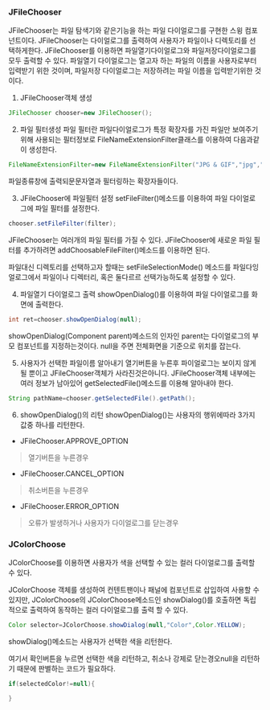 ### JFileChooser
JFileChooser는 파일 탐색기와 같은기능을 하는 파일 다이얼로그를 구현한 스윙 컴포넌트이다.
JFileChooser는 다이얼로그를 출력하여 사용자가 파일이나 디렉토리를 선택하게한다.
JFileChooser를 이용하면 파일열기다이얼로그와 파일저장다이얼로그를 모두 출력할 수 있다.
파일열기 다이얼로그는 열고자 하는 파일의 이름을 사용자로부터 입력받기 위한 것이며, 파일저장 다이얼로그는 저장하려는 파일 이름을 입력받기위한 것이다.


1. JFileChooser객체 생성
```java
JFileChooser chooser=new JFileChooser();
```
2. 파일 필터생성
파일 필터란 파일다이얼로그가 특정 확장자를 가진 파일만 보여주기 위해 사용되는 필터정보로
FileNameExtensionFilter클래스를 이용하여 다음과같이 생성한다.
```java
FileNameExtensionFilter=new FileNameExtensionFilter("JPG & GIF","jpg","gif");
```
파일종류창에 출력되문문자열과 필터링하는 확장자들이다.

3. JFileChooser에 파일필터 설정
setFileFilter()메소드를 이용하여 파일 다이얼로그에 파일 필터를 설정한다.
```java
chooser.setFileFilter(filter);
```
JFileChooser는 여러개의 파일 필터를 가질 수 있다.
JFileChooser에 새로운 파일 필터를 추가하려면 addChoosableFileFilter()메소드를 이용하면 된다.

파일대신 디렉토리를 선택하고자 할때는 setFileSelectionMode() 메소드를 파일다잉얼로그에서 파일이나 디렉터리, 혹은 둘다르르 선택가능하도록 설정할 수 있다.


4. 파일열기 다이얼로그 출력
showOpenDialog()를 이용하여 파일 다이얼로그를 화면에 출력한다.
```java
int ret=chooser.showOpenDialog(null);
```
showOpenDialog(Component parent)메소드의 인자인 parent는 다이얼로그의 부모 컴포넌트를 지정하는것이다.
null을 주면 전체화면을 기준으로 위치를 잡는다.

5. 사용자가 선택한 파일이름 알아내기
열기버튼을 누른후 파이얼로그는 보이지 않게될 뿐이고 JFileChooser객체가 사라진것은아니다.
JFileChooser객체 내부에는 여러 정보가 남아있어 getSelectedFile()메소드를 이용해 알아내야 한다.
```java
String pathName=chooser.getSelectedFile().getPath();
```
6. showOpenDialog()의 리턴
showOpenDialog()는 사용자의 행위에따라 3가지 값중 하나를 리턴한다.

* JFileChooser.APPROVE_OPTION
> 열기버튼을 누른경우
* JFileChooser.CANCEL_OPTION
> 취소버튼을 누른경우
* JFileChooser.ERROR_OPTION
> 오류가 발생하거나 사용자가 다이얼로그를 닫는경우



### JColorChoose

JColorChoose를 이용하면 사용자가 색을 선택할 수 있는 컬러 다이얼로그를 출력할 수 있다.

JColorChoose 객체를 생성하여 컨텐트팬이나 패널에 컴포넌트로 삽입하여 사용할 수 있지만, JColorChoose의 JColorChoose메소드인 showDialog()를 호출하면
독립적으로 출력하여 동작하는 컬러 다이얼로그를 출력 할 수 있다.
```java
Color selector=JColorChoose.showDialog(null,"Color",Color.YELLOW);
```
showDialog()메소드는 사용자가 선택한 색을 리턴한다.

여기서 확인버튼을 누르면 선택한 색을 리턴하고, 취소나 강제로 닫는경오null을 리턴하기 때문에 
판별하는 코드가 필요하다.
```java
if(selectedColor!=null){

}
```
